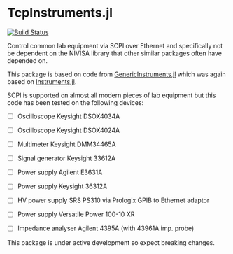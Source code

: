 # TcpInstruments.jl

[![Build Status](https://travis-ci.com/Orchard-Ultrasound-Innovation/TcpInstruments.jl.svg?branch=master)](https://travis-ci.com/github/Orchard-Ultrasound-Innovation/TcpInstruments.jl)

Control common lab equipment via SCPI over Ethernet and specifically not be dependent on the NIVISA library that other similar packages often have depended on.

This package is based on code from [GenericInstruments.jl](https://ci.appveyor.com/project/iuliancioarca/GenericInstruments-jl)
which was again based on [Instruments.jl](https://github.com/BBN-Q/Instruments.jl). 

SCPI is supported on almost all modern pieces of lab equipment but this code has been tested on the following devices:
- [ ] Oscilloscope Keysight DSOX4034A
- [ ] Oscilloscope Keysight DSOX4024A
- [ ] Multimeter Keysight DMM34465A
- [ ] Signal generator Keysight 33612A
- [ ] Power supply Agilent E3631A
- [ ] Power supply Keysight 36312A
- [ ] HV power supply SRS PS310 via Prologix GPIB to Ethernet adaptor
- [ ] Power supply Versatile Power 100-10 XR
- [ ] Impedance analyser Agilent 4395A (with 43961A imp. probe)


This package is under active development so expect breaking changes. 
